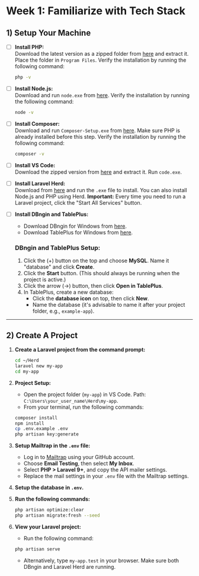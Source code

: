 # Week 1: Familiarize with Tech Stack

## 1) Setup Your Machine

- [ ] **Install PHP:**  
    Download the latest version as a zipped folder from [here](https://windows.php.net/download/) and extract it. Place the folder in `Program Files`. Verify the installation by running the following command:
    ```bash
    php -v
    ```

- [ ] **Install Node.js:**  
    Download and run `node.exe` from [here](https://nodejs.org/en/download/prebuilt-installer). Verify the installation by running the following command:
    ```bash
    node -v
    ```

- [ ] **Install Composer:**  
    Download and run `Composer-Setup.exe` from [here](https://getcomposer.org/doc/00-intro.md#using-the-installer). Make sure PHP is already installed before this step. Verify the installation by running the following command:
    ```bash
    composer -v
    ```

- [ ] **Install VS Code:**  
    Download the zipped version from [here](https://code.visualstudio.com/download) and extract it. Run `code.exe`.

- [ ] **Install Laravel Herd:**  
    Download from [here](https://herd.laravel.com/windows) and run the `.exe` file to install. You can also install Node.js and PHP using Herd. **Important:** Every time you need to run a Laravel project, click the "Start All Services" button.

- [ ] **Install DBngin and TablePlus:**  
    - Download DBngin for Windows from [here](https://dbngin.com/).
    - Download TablePlus for Windows from [here](https://tableplus.com/download).

    ### DBngin and TablePlus Setup:
    1. Click the (+) button on the top and choose **MySQL**. Name it "database" and click **Create**.
    2. Click the **Start** button. (This should always be running when the project is active.)
    3. Click the arrow (→) button, then click **Open in TablePlus**.
    4. In TablePlus, create a new database:
        - Click the **database icon** on top, then click **New**.
        - Name the database (it's advisable to name it after your project folder, e.g., `example-app`).

---

## 2) Create A Project

1. **Create a Laravel project from the command prompt:**
    ```bash
    cd ~/Herd
    laravel new my-app
    cd my-app
    ```

2. **Project Setup:**
    - Open the project folder (`my-app`) in VS Code. Path: `C:\Users\your_user_name\Herd\my-app`.
    - From your terminal, run the following commands:

    ```bash
    composer install
    npm install
    cp .env.example .env
    php artisan key:generate
    ```

3. **Setup Mailtrap in the `.env` file:**
    - Log in to [Mailtrap](https://mailtrap.io/) using your GitHub account.
    - Choose **Email Testing**, then select **My Inbox**.
    - Select **PHP > Laravel 9+**, and copy the API mailer settings.
    - Replace the mail settings in your `.env` file with the Mailtrap settings.

4. **Setup the database in `.env`.**

5. **Run the following commands:**
    ```bash
    php artisan optimize:clear
    php artisan migrate:fresh --seed
    ```

6. **View your Laravel project:**
    - Run the following command:
    ```bash
    php artisan serve
    ```
    - Alternatively, type `my-app.test` in your browser. Make sure both DBngin and Laravel Herd are running.
